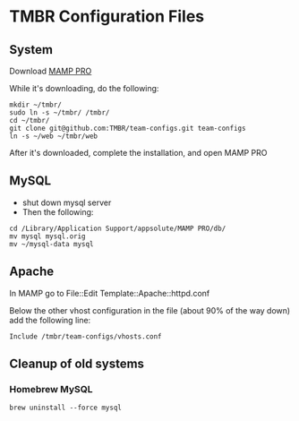 # TMBR Configuration Files

## System

Download [MAMP PRO](https://www.mamp.info/en/downloads/)

While it's downloading, do the following:

```
mkdir ~/tmbr/
sudo ln -s ~/tmbr/ /tmbr/
cd ~/tmbr/
git clone git@github.com:TMBR/team-configs.git team-configs
ln -s ~/web ~/tmbr/web
```

After it's downloaded, complete the installation, and open MAMP PRO

## MySQL

- shut down mysql server
- Then the following:

```
cd /Library/Application Support/appsolute/MAMP PRO/db/
mv mysql mysql.orig
mv ~/mysql-data mysql
```

## Apache

In MAMP go to File::Edit Template::Apache::httpd.conf

Below the other vhost configuration in the file (about 90% of the way down) add the following line:
```
Include /tmbr/team-configs/vhosts.conf
```

## Cleanup of old systems

### Homebrew MySQL

```
brew uninstall --force mysql
```

